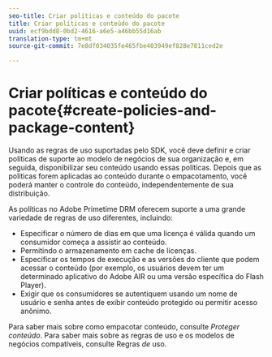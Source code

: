 ```yaml
---
seo-title: Criar políticas e conteúdo do pacote
title: Criar políticas e conteúdo do pacote
uuid: ecf9bdd8-0bd2-4616-a6e5-a46bb55d16ab
translation-type: tm+mt
source-git-commit: 7e8df034035fe465fbe403949ef828e7811ced2e

---
```



# Criar políticas e conteúdo do pacote{#create-policies-and-package-content}

Usando as regras de uso suportadas pelo SDK, você deve definir e criar políticas de suporte ao modelo de negócios de sua organização e, em seguida, disponibilizar seu conteúdo usando essas políticas. Depois que as políticas forem aplicadas ao conteúdo durante o empacotamento, você poderá manter o controle do conteúdo, independentemente de sua distribuição.

As políticas no Adobe Primetime DRM oferecem suporte a uma grande variedade de regras de uso diferentes, incluindo:

* Especificar o número de dias em que uma licença é válida quando um consumidor começa a assistir ao conteúdo.
* Permitindo o armazenamento em cache de licenças.
* Especificar os tempos de execução e as versões do cliente que podem acessar o conteúdo (por exemplo, os usuários devem ter um determinado aplicativo do Adobe AIR ou uma versão específica do Flash Player).
* Exigir que os consumidores se autentiquem usando um nome de usuário e senha antes de exibir conteúdo protegido ou permitir acesso anônimo.

Para saber mais sobre como empacotar conteúdo, consulte *Proteger conteúdo*. Para saber mais sobre as regras de uso e os modelos de negócios compatíveis, consulte Regras *de* uso.
